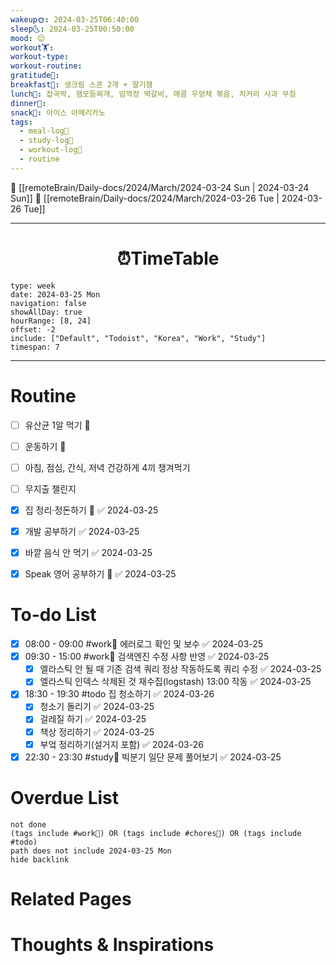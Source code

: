 ```yaml
---
wakeup🌞: 2024-03-25T06:40:00
sleep🌜: 2024-03-25T00:50:00
mood: 😌
workout🏋️: 
workout-type: 
workout-routine: 
gratitude🙏: 
breakfast🍳: 생크림 스콘 2개 + 딸기잼
lunch🍚: 잡곡박, 햄모듬찌개, 임꺽정 떡갈비, 매콤 우엉채 볶음, 치커리 사과 무침
dinner🥗: 
snack🍬: 아이스 아메리카노
tags:
  - meal-log📝
  - study-log📓
  - workout-log💪
  - routine
---
```


🔺 [[remoteBrain/Daily-docs/2024/March/2024-03-24 Sun | 2024-03-24 Sun]]
🔻 [[remoteBrain/Daily-docs/2024/March/2024-03-26 Tue | 2024-03-26 Tue]]
___
<h1> <center>⏰TimeTable </center> </h1>

```gEvent
type: week
date: 2024-03-25 Mon
navigation: false
showAllDay: true
hourRange: [8, 24]
offset: -2
include: ["Default", "Todoist", "Korea", "Work", "Study"]
timespan: 7
```

--- 


# Routine 

- [ ] 유산균 1알 먹기 🔼 
- [ ] 운동하기 🔼
- [ ] 아침, 점심, 간식, 저녁 건강하게 4끼 챙겨먹기
- [ ] 무지출 챌린지 
- [x] 집 정리·정돈하기 🔼 ✅ 2024-03-25
- [x] 개발 공부하기 ✅ 2024-03-25
- [x] 바깥 음식 안 먹기 ✅ 2024-03-25
- [x] Speak 영어 공부하기 🔼 ✅ 2024-03-25


# To-do List

- [x] 08:00 - 09:00 #work💼 에러로그 확인 및 보수 ✅ 2024-03-25
- [x] 09:30 - 15:00 #work💼 검색엔진 수정 사항 반영 ✅ 2024-03-25
	- [x] 엘라스틱 안 될 때 기존 검색 쿼리 정상 작동하도록 쿼리 수정 ✅ 2024-03-25
	- [x] 엘라스틱 인덱스 삭제된 것 재수집(logstash) 13:00 작동 ✅ 2024-03-25
- [x] 18:30 - 19:30 #todo 집 청소하기 ✅ 2024-03-26
	- [x] 청소기 돌리기 ✅ 2024-03-25
	- [x] 걸레질 하기 ✅ 2024-03-25
	- [x] 책상 정리하기 ✅ 2024-03-25
	- [x] 부엌 정리하기(설거지 포함) ✅ 2024-03-26
- [x] 22:30 - 23:30 #study📓 빅분기 일단 문제 풀어보기 ✅ 2024-03-25

# Overdue List
```tasks
not done
(tags include #work💼) OR (tags include #chores🧺) OR (tags include #todo)
path does not include 2024-03-25 Mon
hide backlink
```

# Related Pages



# Thoughts & Inspirations

